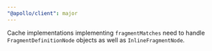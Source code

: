 ```yaml
---
"@apollo/client": major
---
```


Cache implementations implementing `fragmentMatches` need to handle `FragmentDefinitionNode` objects as well as `InlineFragmentNode`.
